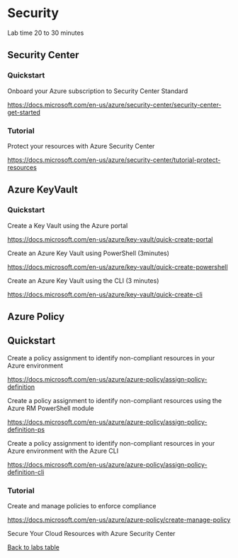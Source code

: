 # Security

Lab time 20 to 30 minutes

## Security Center

### Quickstart

Onboard your Azure subscription to Security Center Standard

<https://docs.microsoft.com/en-us/azure/security-center/security-center-get-started> 

### Tutorial

Protect your resources with Azure Security Center

<https://docs.microsoft.com/en-us/azure/security-center/tutorial-protect-resources> 

## Azure KeyVault 

### Quickstart

Create a Key Vault using the Azure portal 

<https://docs.microsoft.com/en-us/azure/key-vault/quick-create-portal> 

Create an Azure Key Vault using PowerShell (3minutes)

<https://docs.microsoft.com/en-us/azure/key-vault/quick-create-powershell> 

Create an Azure Key Vault using the CLI (3 minutes)

<https://docs.microsoft.com/en-us/azure/key-vault/quick-create-cli> 


## Azure Policy

## Quickstart

Create a policy assignment to identify non-compliant resources in your Azure environment

<https://docs.microsoft.com/en-us/azure/azure-policy/assign-policy-definition> 

Create a policy assignment to identify non-compliant resources using the Azure RM PowerShell module

<https://docs.microsoft.com/en-us/azure/azure-policy/assign-policy-definition-ps> 

Create a policy assignment to identify non-compliant resources in your Azure environment with the Azure CLI

<https://docs.microsoft.com/en-us/azure/azure-policy/assign-policy-definition-cli> 

### Tutorial

Create and manage policies to enforce compliance

<https://docs.microsoft.com/en-us/azure/azure-policy/create-manage-policy> 




Secure Your Cloud Resources with Azure Security Center 



[Back to labs table](./01Labs.MD)

